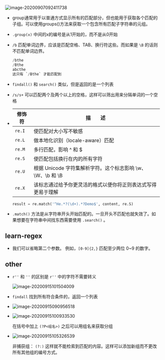 ![image-20200907092411738](https://cdn.jsdelivr.net/gh/smallzhong/picgo-pic-bed@master/image-20200907092411738.png)

+ group通常用于以普通方式显示所有的匹配部分，但也能用于获取各个匹配的子组。可以使用groups()方法来获取一个包含所有匹配子字符串的元组。

+ `.group(x)` 中间的x的编号是从1开始的，而不是从0开始

+ `/b` 匹配单词边界，应该是匹配空格、TAB、换行符这些。而如果是 `\B` 的话则不匹配单词边界。

  ```python
  /bthe
  /Bthe
  abcthe
  这只有 `/Bthe` 才能匹配到
  ```

+ `findall()` 和 `search()` 类似，但是返回的是一个列表

+ `/s/s+` 可以匹配两个及两个以上的空格，这样可以筛出用来分隔单词的一个空格

+ | 修饰符 | 描　　述                                                     |
  | ------ | ------------------------------------------------------------ |
  | `re.I` | 使匹配对大小写不敏感                                         |
  | `re.L` | 做本地化识别（locale-aware）匹配                             |
  | `re.M` | 多行匹配，影响 ^ 和 $                                        |
  | `re.S` | 使匹配包括换行在内的所有字符                                 |
  | `re.U` | 根据 Unicode 字符集解析字符。这个标志影响 \w、\W、\b 和 \B   |
  | `re.X` | 该标志通过给予你更灵活的格式以便你将正则表达式写得更易于理解 |

  ```python
  result = re.match('^He.*?(\d+).*?Demo$', content, re.S)
  ```

+ `.match()` 方法是从字符串开头开始匹配的。一旦开头不匹配也就失效了。如果想要在字符串中间找东西需要使用 `.search()` 。





## learn-regex

+ 我们可以省略第二个参数。 例如，`[0-9]{2,}` 匹配至少两位 0~9 的数字。











## other

+ `r''` 和 `''` 的区别是 `r''` 中的字符不需要转义

  ![image-20200915101504009](https://cdn.jsdelivr.net/gh/smallzhong/picgo-pic-bed@master/image-20200915101504009.png)

+ `findall` 找到所有符合条件的，返回一个列表

+ ![image-20200915090956518](https://cdn.jsdelivr.net/gh/smallzhong/picgo-pic-bed@master/image-20200915090956518.png)

+ ![image-20200915100933530](https://cdn.jsdelivr.net/gh/smallzhong/picgo-pic-bed@master/image-20200915100933530.png)

  在括号中加上 `(?P<组名>)` 之后可以用组名来获取分组

+ ![image-20200915105326539](C:\Users\22112\AppData\Roaming\Typora\typora-user-images\old_images\image-20200915105326539.png)

  非捕获组： `(?:)` 这样就不能检索到匹配的内容。这样可以添加新组而不更改所有其他组的编号方式。